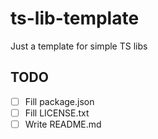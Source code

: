 # ts-lib-template

Just a template for simple TS libs

## TODO

- [ ] Fill package.json
- [ ] Fill LICENSE.txt
- [ ] Write README.md
